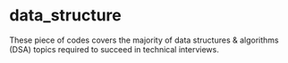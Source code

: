 # data_structure
These piece of codes covers the majority of data structures &amp; algorithms (DSA) topics required to succeed in technical interviews.
